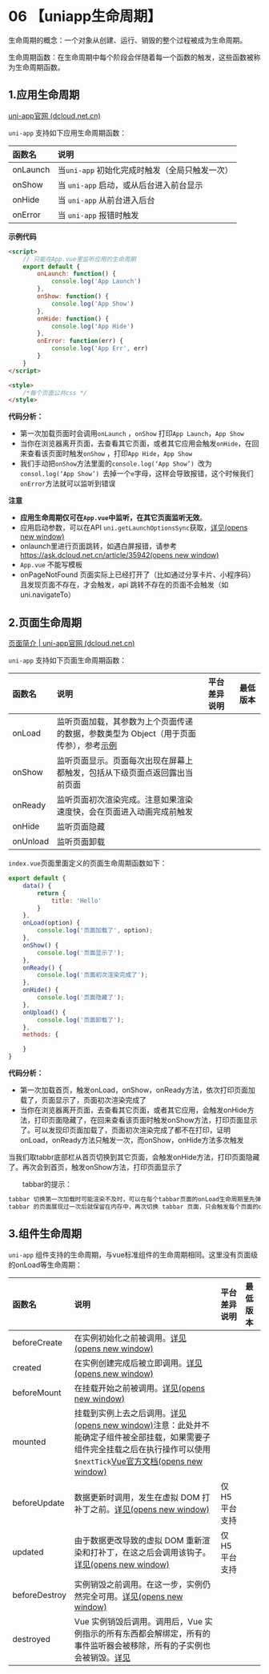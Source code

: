 # 06 【uniapp生命周期】

生命周期的概念：一个对象从创建、运行、销毁的整个过程被成为生命周期。

生命周期函数：在生命周期中每个阶段会伴随着每一个函数的触发，这些函数被称为生命周期函数。

## 1.应用生命周期

[uni-app官网 (dcloud.net.cn)](https://uniapp.dcloud.net.cn/collocation/App.html#applifecycle)

`uni-app` 支持如下应用生命周期函数：

| 函数名   | 说明                                           |
| :------- | :--------------------------------------------- |
| onLaunch | 当`uni-app` 初始化完成时触发（全局只触发一次） |
| onShow   | 当 `uni-app` 启动，或从后台进入前台显示        |
| onHide   | 当 `uni-app` 从前台进入后台                    |
| onError  | 当 `uni-app` 报错时触发                        |

**示例代码**

```html
<script>
	// 只能在App.vue里监听应用的生命周期
	export default {
		onLaunch: function() {
			console.log('App Launch')
		},
		onShow: function() {
			console.log('App Show')
		},
		onHide: function() {
			console.log('App Hide')
		},
        onError: function(err) {
        	console.log('App Err', err)
		}
	}
</script>

<style>
	/*每个页面公共css */
</style>
```

**代码分析：**

- 第一次加载页面时会调用`onLaunch` ，`onShow` 打印`App Launch`，`App Show`
- 当你在浏览器离开页面，去查看其它页面，或者其它应用会触发`onHide`，在回来查看该页面时触发`onShow` ，打印`App Hide`，`App Show`
- 我们手动把`onShow`方法里面的`console.log(‘App Show’) `改为`consol.log(‘App Show’) `去掉一个`e`字母，这样会导致报错，这个时候我们`onError`方法就可以监听到错误

**注意**

- **应用生命周期仅可在`App.vue`中监听，在其它页面监听无效**。
- 应用启动参数，可以在API `uni.getLaunchOptionsSync`获取，[详见(opens new window)](https://uniapp.dcloud.net.cn/api/plugins/getLaunchOptionsSync.html#getlaunchoptionssync)
- onlaunch里进行页面跳转，如遇白屏报错，请参考[https://ask.dcloud.net.cn/article/35942(opens new window)](https://ask.dcloud.net.cn/article/35942)
- `App.vue` 不能写模板
- onPageNotFound 页面实际上已经打开了（比如通过分享卡片、小程序码）且发现页面不存在，才会触发，api 跳转不存在的页面不会触发（如 uni.navigateTo）

## 2.页面生命周期

[页面简介 | uni-app官网 (dcloud.net.cn)](https://uniapp.dcloud.net.cn/tutorial/page.html#lifecycle)

`uni-app` 支持如下页面生命周期函数：

| 函数名   | 说明                                                         | 平台差异说明 | 最低版本 |
| :------- | :----------------------------------------------------------- | :----------- | :------- |
| onLoad   | 监听页面加载，其参数为上个页面传递的数据，参数类型为 Object（用于页面传参），参考[示例](https://uniapp.dcloud.net.cn/api/router#navigateto) |              |          |
| onShow   | 监听页面显示。页面每次出现在屏幕上都触发，包括从下级页面点返回露出当前页面 |              |          |
| onReady  | 监听页面初次渲染完成。注意如果渲染速度快，会在页面进入动画完成前触发 |              |          |
| onHide   | 监听页面隐藏                                                 |              |          |
| onUnload | 监听页面卸载                                                 |              |          |

`index.vue`页面里面定义的页面生命周期函数如下：


```js
export default {
    data() {
        return {
            title: 'Hello'
        }
    },
    onLoad(option) {
        console.log('页面加载了', option);
    },
    onShow() {
        console.log('页面显示了');
    },
    onReady() {
        console.log('页面初次渲染完成了');
    },
    onHide() {
        console.log('页面隐藏了');
    },
    onUpload() {
        console.log('页面卸载了');
    },
    methods: {

    }
}
```
**代码分析：**

- 第一次加载首页，触发onLoad，onShow，onReady方法，依次打印页面加载了，页面显示了，页面初次渲染完成了
- 当你在浏览器离开页面，去查看其它页面，或者其它应用，会触发onHide方法，打印页面隐藏了，在回来查看该页面时触发onShow方法，打印页面显示了。可以发现印页面加载了，页面初次渲染完成了都不在打印，证明onLoad，onReady方法只触发一次，而onShow，onHide方法多次触发

当我们取tabbr底部栏从首页切换到其它页面，会触发onHide方法，打印页面隐藏了。再次会到首页，触发onShow方法，打印页面显示了

  tabbar的提示：

```tex
tabbar 切换第一次加载时可能渲染不及时，可以在每个tabbar页面的onLoad生命周期里先弹出一个等待雪花（hello uni-app使用了此方式）
tabbar 的页面展现过一次后就保留在内存中，再次切换 tabbar 页面，只会触发每个页面的onShow，不会再触发onLoad
```

## 3.组件生命周期

`uni-app` 组件支持的生命周期，与vue标准组件的生命周期相同。这里没有页面级的onLoad等生命周期：

| 函数名        | 说明                                                         | 平台差异说明 | 最低版本 |
| :------------ | :----------------------------------------------------------- | :----------- | :------- |
| beforeCreate  | 在实例初始化之前被调用。[详见(opens new window)](https://cn.vuejs.org/v2/api/#beforeCreate) |              |          |
| created       | 在实例创建完成后被立即调用。[详见(opens new window)](https://cn.vuejs.org/v2/api/#created) |              |          |
| beforeMount   | 在挂载开始之前被调用。[详见(opens new window)](https://cn.vuejs.org/v2/api/#beforeMount) |              |          |
| mounted       | 挂载到实例上去之后调用。[详见 (opens new window)](https://cn.vuejs.org/v2/api/#mounted)注意：此处并不能确定子组件被全部挂载，如果需要子组件完全挂载之后在执行操作可以使用`$nextTick`[Vue官方文档(opens new window)](https://cn.vuejs.org/v2/api/#Vue-nextTick) |              |          |
| beforeUpdate  | 数据更新时调用，发生在虚拟 DOM 打补丁之前。[详见(opens new window)](https://cn.vuejs.org/v2/api/#beforeUpdate) | 仅H5平台支持 |          |
| updated       | 由于数据更改导致的虚拟 DOM 重新渲染和打补丁，在这之后会调用该钩子。[详见(opens new window)](https://cn.vuejs.org/v2/api/#updated) | 仅H5平台支持 |          |
| beforeDestroy | 实例销毁之前调用。在这一步，实例仍然完全可用。[详见(opens new window)](https://cn.vuejs.org/v2/api/#beforeDestroy) |              |          |
| destroyed     | Vue 实例销毁后调用。调用后，Vue 实例指示的所有东西都会解绑定，所有的事件监听器会被移除，所有的子实例也会被销毁。[详见](https://cn.vuejs.org/v2/api/#destroyed) |              |          |